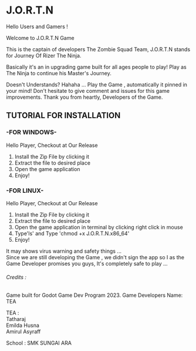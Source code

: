 # J.O.R.T.N

Hello Users and Gamers !

Welcome to J.O.R.T.N Game

This is the captain of developers The Zombie Squad Team,
J.O.R.T.N stands for Journey Of Rizer The Ninja.

Basically it's an in upgrading game built for all ages people to play!
Play as The Ninja to continue his Master's Journey.

Doesn't Understands? Hahaha ... Play the Game , automatically it pinned in your mind!
Don't hesitate to give comment and issues for this game improvements.
Thank you from heartly,
Developers of the Game.

## TUTORIAL FOR INSTALLATION
### -FOR WINDOWS-  
Hello Player,
Checkout at Our Release
1. Install the Zip File by clicking it
2. Extract the file to desired place
3. Open the game application
4. Enjoy!


### -FOR LINUX-  
Hello Player,
Checkout at Our Release
1. Install the Zip File by clicking it
2. Extract the file to desired place
3. Open the game application in terminal by clicking right click in mouse
4. Type'ls' and Type 'chmod +x J.O.R.T.N.x86_64'
5. Enjoy!

It may shows virus warning and safety things ...  
Since we are still developing the Game , we didn't sign the app so 
I as the Game Developer promises you guys,
It's completely safe to play ... 

###### Credits :

Game built for Godot Game Dev Program 2023.
Game Developers Name: TEA

TEA :  
Tatharaj  
Emilda Husna  
Amirul Asyraff

School : SMK SUNGAI ARA
